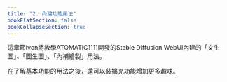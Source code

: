 ```yaml
---
title: "2. 內建功能用法"
bookFlatSection: false
bookCollapseSection: true
---
```


這章節Ivon將教學ATOMATIC1111開發的Stable Diffusion WebUI內建的「文生圖」、「圖生圖」、「內補繪製」用法。

在了解基本功能的用法之後，還可以裝擴充功能增加更多趣味。
